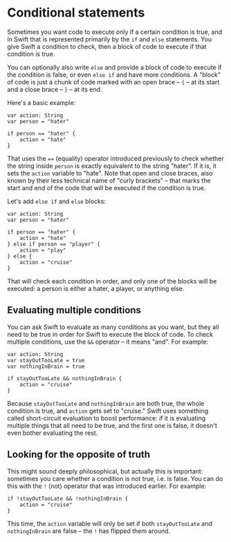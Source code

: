 # Conditional statements

<!-- YOUTUBE: VjMZmqUrN_0 -->

Sometimes you want code to execute only if a certain condition is true, and in Swift that is represented primarily by the `if` and `else` statements. You give Swift a condition to check, then a block of code to execute if that condition is true.

You can optionally also write `else` and provide a block of code to execute if the condition is false, or even `else if` and have more conditions. A "block" of code is just a chunk of code marked with an open brace – `{` – at its start and a close brace – `}` – at its end.

Here's a basic example:

    var action: String
    var person = "hater"

    if person == "hater" {
        action = "hate"
    }

That uses the `==` (equality) operator introduced previously to check whether the string inside `person` is exactly equivalent to the string "hater". If it is, it sets the `action` variable to "hate". Note that open and close braces, also known by their less technical name of "curly brackets" – that marks the start and end of the code that will be executed if the condition is true.

Let's add `else if` and `else` blocks:

    var action: String
    var person = "hater"

    if person == "hater" {
        action = "hate"
    } else if person == "player" {
        action = "play"
    } else {
        action = "cruise"
    }

That will check each condition in order, and only one of the blocks will be executed: a person is either a hater, a player, or anything else.


## Evaluating multiple conditions

You can ask Swift to evaluate as many conditions as you want, but they all need to be true in order for Swift to execute the block of code. To check multiple conditions, use the `&&` operator – it means "and". For example:

    var action: String
    var stayOutTooLate = true
    var nothingInBrain = true

    if stayOutTooLate && nothingInBrain {
        action = "cruise"
    }

Because `stayOutTooLate` and `nothingInBrain` are both true, the whole condition is true, and `action` gets set to "cruise." Swift uses something called short-circuit evaluation to boost performance: if it is evaluating multiple things that all need to be true, and the first one is false, it doesn't even bother evaluating the rest.


## Looking for the opposite of truth

This might sound deeply philosophical, but actually this is important: sometimes you care whether a condition is not true, i.e. is false. You can do this with the `!` (not) operator that was introduced earlier. For example:

    if !stayOutTooLate && !nothingInBrain {
        action = "cruise"
    }

This time, the `action` variable will only be set if both `stayOutTooLate` and `nothingInBrain` are false – the `!` has flipped them around.
